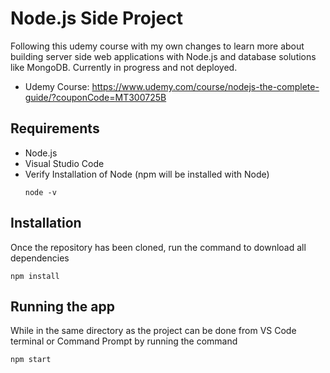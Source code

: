 # Node.js Side Project
Following this udemy course with my own changes to learn more about building server side web applications with Node.js and database solutions like MongoDB. Currently in progress and not deployed.
- Udemy Course: https://www.udemy.com/course/nodejs-the-complete-guide/?couponCode=MT300725B
## Requirements
- Node.js
- Visual Studio Code
- Verify Installation of Node (npm will be installed with Node)
    ```
    node -v
    ```
## Installation
Once the repository has been cloned, run the command to download all dependencies
```
npm install
```
## Running the app
While in the same directory as the project can be done from VS Code terminal or Command Prompt by running the command
```
npm start
```
